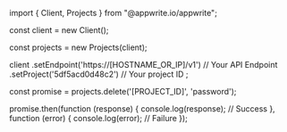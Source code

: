 import { Client, Projects } from "@appwrite.io/appwrite";

const client = new Client();

const projects = new Projects(client);

client
    .setEndpoint('https://[HOSTNAME_OR_IP]/v1') // Your API Endpoint
    .setProject('5df5acd0d48c2') // Your project ID
;

const promise = projects.delete('[PROJECT_ID]', 'password');

promise.then(function (response) {
    console.log(response); // Success
}, function (error) {
    console.log(error); // Failure
});